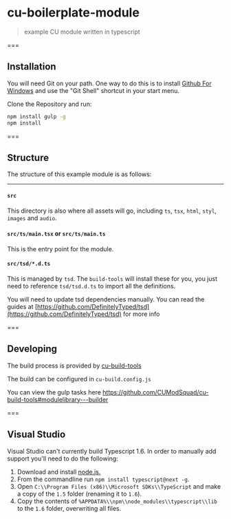 cu-boilerplate-module
========================

> example CU module written in typescript

===

Installation
------------

You will need Git on your path. One way to do this is to install [Github For Windows](https://windows.github.com/)
and use the "Git Shell" shortcut in your start menu.

Clone the Repository and run:

```sh
npm install gulp -g
npm install
```

===


Structure
---------

The structure of this example module is as follows:

---

#### `src`

This directory is also where all assets will go, including `ts`, `tsx`, `html`, `styl`, `images` and `audio`.


#### `src/ts/main.tsx` or `src/ts/main.ts`

This is the entry point for the module.


#### `src/tsd/*.d.ts`

This is managed by `tsd`.
The `build-tools` will install these for you, you just need to reference `tsd/tsd.d.ts` to import all the
definitions.

You will need to update tsd dependencies manually.
You can read the guides at [https://github.com/DefinitelyTyped/tsd](https://github.com/DefinitelyTyped/tsd) for more info


===


Developing
----------

The build process is provided by [cu-build-tools](https://github.com/CUModSquad/cu-build-tools#modulelibrary---builder)

The build can be configured in `cu-build.config.js`

You can view the gulp tasks here https://github.com/CUModSquad/cu-build-tools#modulelibrary---builder

===

Visual Studio
-------------

Visual Studio can't currently build Typescript 1.6. In order to manually add support you'll need to do the following:

1. Download and install [node.js.](https://nodejs.org/)
2. From the commandline run `npm install typescript@next -g`.
3. Open `C:\\Program Files (x86)\\Microsoft SDKs\\TypeScript` and make a copy of the `1.5` folder (renaming it to `1.6`).
4. Copy the contents of `%APPDATA%\\npm\\node_modules\\typescript\\lib` to the `1.6` folder, overwriting all files.

